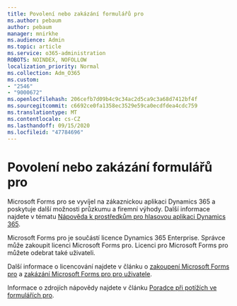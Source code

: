```yaml
---
title: Povolení nebo zakázání formulářů pro
ms.author: pebaum
author: pebaum
manager: mnirkhe
ms.audience: Admin
ms.topic: article
ms.service: o365-administration
ROBOTS: NOINDEX, NOFOLLOW
localization_priority: Normal
ms.collection: Adm_O365
ms.custom:
- "2546"
- "9000672"
ms.openlocfilehash: 206cefb7d09b4c9c34ac2d5ca9c3a68d7412bf4f
ms.sourcegitcommit: c6692ce0fa1358ec3529e59ca0ecdfdea4cdc759
ms.translationtype: MT
ms.contentlocale: cs-CZ
ms.lasthandoff: 09/15/2020
ms.locfileid: "47784696"
---
```

# <a name="enable-or-disable-forms-pro"></a>Povolení nebo zakázání formulářů pro

Microsoft Forms pro se vyvíjel na zákaznickou aplikaci Dynamics 365 a poskytuje další možnosti průzkumu a firemní výhody. Další informace najdete v tématu [Nápověda k prostředkům pro hlasovou aplikaci Dynamics 365](https://go.microsoft.com/fwlink/p/?linkid=2128357).  

Microsoft Forms pro je součástí licence Dynamics 365 Enterprise. Správce může zakoupit licenci Microsoft Forms pro. Licenci pro Microsoft Forms pro můžete odebrat také uživateli.  

Další informace o licencování najdete v článku o [zakoupení Microsoft Forms pro](https://docs.microsoft.com/forms-pro/purchase#purchase-microsoft-forms-pro-for-users-in-a-dynamics-365-tenant) a [zakázání Microsoft Forms pro pro uživatele](https://docs.microsoft.com/forms-pro/purchase#disable-microsoft-forms-pro-for-a-user-1).
  
Informace o zdrojích nápovědy najdete v článku [Poradce při potížích ve formulářích pro](https://docs.microsoft.com/forms-pro/troubleshoot).